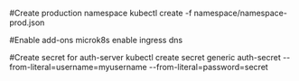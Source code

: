 #Create production namespace
kubectl create -f namespace/namespace-prod.json

#Enable add-ons
microk8s enable ingress dns

#Create secret for auth-server
kubectl create secret generic auth-secret --from-literal=username=myusername --from-literal=password=secret


